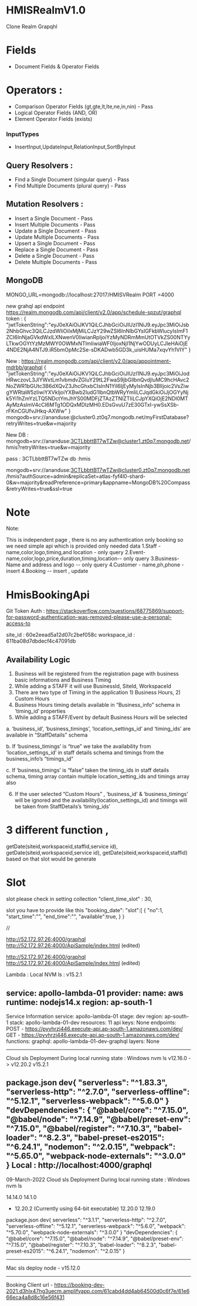 # HMISRealmV1.0
Clone Realm Grapqhl

# Fields 
 - Document Fields & Operator Fields

# Operators :
 - Comparison Operator Fields (gt,gte,lt,lte,ne,in,nin) - Pass
 - Logical Operator Fields (AND, OR)
 - Element Operator Fields (exists)

### InputTypes 
  - InsertInput,UpdateInput,RelationInput,SortByInput

## Query Resolvers :
 - Find a Single Document (singular query) - Pass
 - Find Multiple Documents (plural query) - Pass
 
## Mutation Resolvers :
 - Insert a Single Document - Pass
 - Insert Multiple Documents - Pass
 - Update a Single Document - Pass
 - Update Multiple Documents - Pass
 - Upsert a Single Document - Pass
 - Replace a Single Document - Pass
 - Delete a Single Document - Pass
 - Delete Multiple Documents - Pass

## MongoDB 
MONGO_URL=mongodb://localhost:27017/HMISVRealm
PORT =4000

new grahql api endpoint
https://realm.mongodb.com/api/client/v2.0/app/schedule-spzut/graphql
token :
{
  "jwtTokenString":"eyJ0eXAiOiJKV1QiLCJhbGciOiJIUzI1NiJ9.eyJpc3MiOiJsb2NhbGhvc3QiLCJzdWIiOiIxMjMiLCJzY29wZSI6InNlbGYsIGFkbWlucyIsImF1ZCI6InNjaGVkdWxlLXNwenV0IiwianRpIjoiYzMyNDRmMmUtOTVkZS00NTYyLTkwOGYtYzMzMWY0OWMxNTlmIiwiaWF0IjoxNjI1NjYwODUyLCJleHAiOjE4NDE2NjA4NTJ9.iR5bmOpMc2Se-sDKADwb5GD3k_uisHUMa7xqvYh1VIY"
}

New : 
https://realm.mongodb.com/api/client/v2.0/app/appointment-mdrbb/graphql
{
"jwtTokenString":"eyJ0eXAiOiJKV1QiLCJhbGciOiJIUzI1NiJ9.eyJpc3MiOiJodHRwczovL3JlYWxtLm1vbmdvZGIuY29tL2FwaS9jbGllbnQvdjIuMC9hcHAvc2NoZWR1bGUtc3B6dXQvZ3JhcGhxbCIsInN1YiI6IjEyMyIsInNjb3BlIjoic2VsZiwgYWRtaW5zIiwiYXVkIjoiYXBwb2ludG1lbnQtbWRyYmIiLCJqdGkiOiJjOGYyNjk5Yi1hZmYzLTQ5NDctYmJhYS00MDFjZTAzZTNlZTIiLCJpYXQiOjE2NDI0MTAyMzAsImV4cCI6MTg1ODQxMDIzMH0.EDsGvuU7zE30GTxI-ywSsXSb-rFKnCGUfvJHkq-AXWw"
 }
mongodb+srv://ananduse:<password>@cluster0.zt0q7.mongodb.net/myFirstDatabase?retryWrites=true&w=majority

New DB : mongodb+srv://ananduse:3CTLbbttBT7wTZw@cluster1.zt0q7.mongodb.net/hmis?retryWrites=true&w=majority

pass : 3CTLbbttBT7wTZw
db :hmis

mongodb+srv://ananduse:3CTLbbttBT7wTZw@cluster0.zt0q7.mongodb.net/hmis?authSource=admin&replicaSet=atlas-fyf4l0-shard-0&w=majority&readPreference=primary&appname=MongoDB%20Compass&retryWrites=true&ssl=true

# Note 
Note:

This is independent page , there is no any authentication only booking
so we need simple api which is provided only needed data
1.Staff - name,color,logo,timing,and location - only query
2.Event-name,color,logo,price,duration,timing,location-- only query
3.Business- Name and address and logo -- only query
4.Customer - name,ph,phone - insert
4.Booking -- insert , update
# HmisBookingApi

Git Token Auth : 
https://stackoverflow.com/questions/68775869/support-for-password-authentication-was-removed-please-use-a-personal-access-to

site_id : 60e2eead5a12d07c2bef058c
workspace_id : 611ba08d7dbdecf4c47091db

## Availability Logic

1. Business will be registered from the registration page with business basic informations and Business Timing
2. While adding a STAFF it will use BusinessId, SiteId, WorkspaceId
3. There are two type of Timing in the application 1) Business Hours, 2) Custom Hours
4. Business Hours timing details available in “Business_info” schema in ‘timing_id’ properties
5. While adding a STAFF/Event by default Business Hours will be selected

  a. ‘business_id’, ‘business_timings’, ‘location_settings_id’ and ‘timing_ids’ are available in “StaffDetails” schema

  b. If ‘business_timings’ is “true” we take the availability from ‘location_settings_id’ in staff details schema and timings from the business_info’s “timings_id”

  c. If ‘business_timings’ is “false” taken the timing_ids in staff details schema, timing array contain multiple location_setting_ids and timings array also

6. If the user selected “Custom Hours” , ‘business_id’ & ‘business_timings’ will  be ignored and the availability(location_settings_id) and timings will be taken from StaffDetails’s ‘timing_ids’

# 3 different function , 
getDate(siteid,workspaceid,staffid,service id),
getDate(siteid,workspaceid,service id),
getDate(siteid,workspaceid,staffid) 
based on that slot would be generate

# Slot
slot please check in setting collection  "client_time_slot" : 30,

slot you have to provide like this "booking_date":
"slot":[
{
     "no":1,
	 "start_time":"",
	 "end_time":"",
	 "available":true,
	 }
	 }

//

http://52.172.97.26:4000/graphql
http://52.172.97.26:4000/ApiSample/index.html (edited) 



http://52.172.97.26:4000/graphql
http://52.172.97.26:4000/ApiSample/index.html (edited) 

Lambda :
Local NVM ls : v15.2.1

service: apollo-lambda-01
provider:
  name: aws
  runtime: nodejs14.x
  region: ap-south-1
  ------
  Service Information
service: apollo-lambda-01
stage: dev
region: ap-south-1
stack: apollo-lambda-01-dev
resources: 11
api keys:
  None
endpoints:
  POST - https://pyvhrzj446.execute-api.ap-south-1.amazonaws.com/dev/
  GET - https://pyvhrzj446.execute-api.ap-south-1.amazonaws.com/dev/
functions:
  graphql: apollo-lambda-01-dev-graphql
layers:
  None

  -----
  Cloud sls Deployment During local running state : Windows
  nvm ls
  v12.16.0
  -> v12.20.2
  v15.2.1

package.json
dev{
  "serverless": "^1.83.3",
    "serverless-http": "^2.7.0",
    "serverless-offline": "^5.12.1",
    "serverless-webpack": "^5.6.0"
}
"devDependencies": {
  "@babel/core": "^7.15.0",
  "@babel/node": "^7.14.9",
  "@babel/preset-env": "^7.15.0",
  "@babel/register": "^7.10.3",
  "babel-loader": "^8.2.3",
  "babel-preset-es2015": "^6.24.1",
  "nodemon": "^2.0.15",
  "webpack": "^5.65.0",
  "webpack-node-externals": "^3.0.0"
}
  Local : http://localhost:4000/graphql
----
09-March-2022
Cloud sls Deployment During local running state : Windows
nvm ls

14.14.0
14.1.0
* 12.20.2 (Currently using 64-bit executable)
12.20.0
12.19.0

package.json
dev{
 serverless": "^3.1.1",
  "serverless-http": "^2.7.0",
  "serverless-offline": "^5.12.1",
  "serverless-webpack": "^5.6.0",
  "webpack": "^5.70.0",
  "webpack-node-externals": "^3.0.0"
}
"devDependencies": {
  "@babel/core": "^7.15.0",
    "@babel/node": "^7.14.9",
    "@babel/preset-env": "^7.15.0",
    "@babel/register": "^7.10.3",
    "babel-loader": "^8.2.3",
    "babel-preset-es2015": "^6.24.1",
    "nodemon": "^2.0.15"
}

---------------
Mac
sls deploy
node - v15.12.0

----
Booking Client url -  https://booking-dev-2021.d3hlx47hg3uecm.amplifyapp.com/61cabd4dd4ab64500d0c6f7e/61e666eca4a8d8c16e56f431